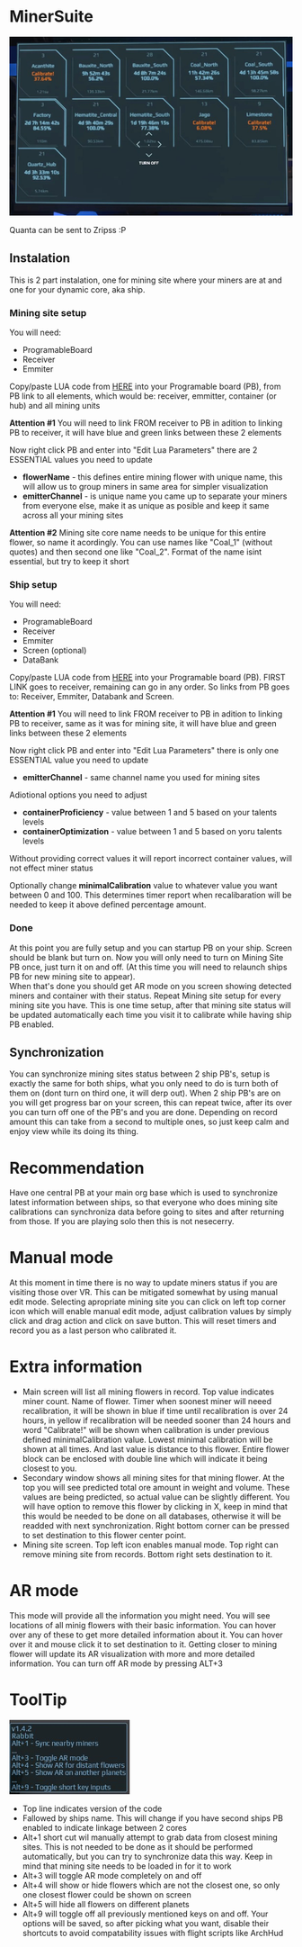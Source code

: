 # MinerSuite

![s](MainScreen.jpg)

Quanta can be sent to Zripss :P

## Instalation

This is 2 part instalation, one for mining site where your miners are at and one for your dynamic core, aka ship.

### Mining site setup
 You will need:
   * ProgramableBoard
   * Receiver
   * Emmiter

Copy/paste LUA code from [HERE](https://raw.githubusercontent.com/GcGoat/MinerSuite/main/MiningSiteLUA) into your Programable board (PB), from PB link to all elements, which would be: receiver, emmitter, container (or hub) and all mining units  

**Attention #1** You will need to link FROM receiver to PB in adition to linking PB to receiver, it will have blue and green links between these 2 elements 

Now right click PB and enter into "Edit Lua Parameters" there are 2 ESSENTIAL values you need to update
 * **flowerName** - this defines entire mining flower with unique name, this will allow us to group miners in same area for simpler visualization
 * **emitterChannel** - is unique name you came up to separate your miners from everyone else, make it as unique as posible and keep it same across all your mining sites  

**Attention #2** Mining site core name needs to be unique for this entire flower, so name it acordingly. You can use names like "Coal_1" (without quotes) and then second one like "Coal_2". Format of the name isint essential, but try to keep it short

### Ship setup
 You will need:
   * ProgramableBoard
   * Receiver
   * Emmiter
   * Screen (optional)
   * DataBank

Copy/paste LUA code from [HERE](https://raw.githubusercontent.com/GcGoat/MinerSuite/main/ShipsPBLUA) into your Programable board (PB). FIRST LINK goes to receiver, remaining can go in any order. So links from PB goes to: Receiver, Emmiter, Databank and Screen.
  
**Attention #1** You will need to link FROM receiver to PB in adition to linking PB to receiver, same as it was for mining site, it will have blue and green links between these 2 elements 
  
Now right click PB and enter into "Edit Lua Parameters" there is only one ESSENTIAL value you need to update
 * **emitterChannel** - same channel name you used for mining sites
   
Adiotional options you need to adjust
* **containerProficiency** - value between 1 and 5 based on your talents levels
* **containerOptimization** - value between 1 and 5 based on yoru talents levels
  
Without providing correct values it will report incorrect container values, will not effect miner status
  
Optionally change **minimalCalibration** value to whatever value you want between 0 and 100. This determines timer report when recalibaration will be needed to keep it above defined percentage amount. 

### Done
At this point you are fully setup and you can startup PB on your ship. Screen should be blank but turn on. Now you will only need to turn on Mining Site PB once, just turn it on and off. (At this time you will need to relaunch ships PB for new mining site to appear).  
When that's done you should get AR mode on you screen showing detected miners and container with their status. Repeat Mining site setup for every mining site you have. This is one time setup, after that mining site status will be updated automatically each time you visit it to calibrate while having ship PB enabled. 
 

## Synchronization
  
You can synchronize mining sites status between 2 ship PB's, setup is exactly the same for both ships, what you only need to do is turn both of them on (dont turn on third one, it will derp out). When 2 ship PB's are on you will get progress bar on your screen, this can repeat twice, after its over you can turn off one of the PB's and you are done. Depending on record amount this can take from a second to multiple ones, so just keep calm and enjoy view while its doing its thing.  

# Recommendation 
Have one central PB at your main org base which is used to synchronize latest information between ships, so that everyone who does mining site calibrations can synchroniza data before going to sites and after returning from those. If you are playing solo then this is not nesecerry. 

# Manual mode
At this moment in time there is no way to update miners status if you are visiting those over VR. This can be mitigated somewhat by using manual edit mode. Selecting apropriate mining site you can click on left top corner icon which will enable manual edit mode, adjust calibration values by simply click and drag action and click on save button. This will reset timers and record you as a last person who calibrated it. 

# Extra information
 * Main screen will list all mining flowers in record. Top value indicates miner count. Name of flower. Timer when soonest miner will neeed recalibration, it will be shown in blue if time until recalibration is over 24 hours, in yellow if recalibration will be needed sooner than 24 hours and word "Calibrate!" will be shown when calibration is under previous defined minimalCalibration value. Lowest minimal calibration will be shown at all times. And last value is distance to this flower. Entire flower block can be enclosed with double line which will indicate it being closest to you.
 * Secondary window shows all mining sites for that mining flower. At the top you will see predicted total ore amount in weight and volume. These values are being predicted, so actual value can be slightly different. You will have option to remove this flower by clicking in X, keep in mind that this would be needed to be done on all databases, otherwise it will be readded with next synchronization. Right bottom corner can be pressed to set destination to this flower center point.
 * Mining site screen. Top left icon enables manual mode. Top right can remove mining site from records. Bottom right sets destination to it.


# AR mode
This mode will provide all the information you might need. You will see locations of all minig flowers with their basic information. You can hover over any of these to get more detailed information about it. You can hover over it and mouse click it to set destination to it. Getting closer to mining flower will update its AR visualization with more and more detailed information. You can turn off AR mode by pressing ALT+3

# ToolTip
![](tooltip.jpg)
* Top line indicates version of the code
* Fallowed by ships name. This will change if you have second ships PB enabled to indicate linkage between 2 cores
* Alt+1 short cut wil manually attempt to grab data from closest mining sites. This is not needed to be done as it should be performed automatically, but you can try to synchronize data this way. Keep in mind that mining site needs to be loaded in for it to work
* Alt+3 will toggle AR mode completely on and off
* Alt+4 will show or hide flowers which are not the closest one, so only one closest flower could be shown on screen
* Alt+5 will hide all flowers on different planets
* Alt+9 will toggle off all previously mentioned keys on and off. Your options will be saved, so after picking what you want, disable their shortcuts to avoid compatability issues with flight scripts like ArchHud
